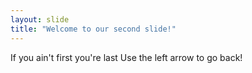 ```yaml
---
layout: slide
title: "Welcome to our second slide!"
---
```

If you ain't first you're last
Use the left arrow to go back!
